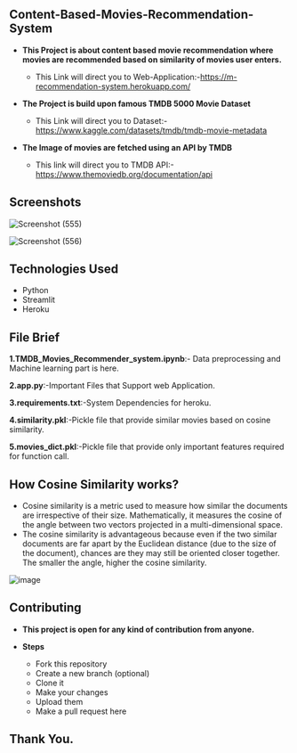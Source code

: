 ## Content-Based-Movies-Recommendation-System
* **This Project is about content based movie recommendation where movies are recommended based on similarity of movies user enters.**          
  * This Link will direct you to Web-Application:-https://m-recommendation-system.herokuapp.com/

* **The Project is build upon famous TMDB 5000 Movie Dataset**
  * This Link will direct you to Dataset:-https://www.kaggle.com/datasets/tmdb/tmdb-movie-metadata

* **The Image of movies are fetched using an API by TMDB**
  * This link will direct you to TMDB API:-https://www.themoviedb.org/documentation/api

## Screenshots
![Screenshot (555)](https://user-images.githubusercontent.com/97119577/186506763-fffeea56-1b33-4322-aa68-0b134fb0aa52.png)

![Screenshot (556)](https://user-images.githubusercontent.com/97119577/186506824-782c169b-3e12-4f99-b811-0b693dd76e6d.png)

## Technologies Used
   * Python
   * Streamlit
   * Heroku
## File Brief
 **1.TMDB_Movies_Recommender_system.ipynb**:- Data preprocessing and Machine learning part is here.
 
 **2.app.py**:-Important Files that Support web Application.
 
 **3.requirements.txt**:-System Dependencies for heroku.
 
 **4.similarity.pkl**:-Pickle file that provide similar movies based on cosine similarity.
 
 **5.movies_dict.pkl**:-Pickle file that provide only important features required for function call.
 
## How Cosine Similarity works?
  * Cosine similarity is a metric used to measure how similar the documents are irrespective of their size. Mathematically, it measures the cosine of the angle between two vectors projected in a multi-dimensional space. 
  * The cosine similarity is advantageous because even if the two similar documents are far apart by the Euclidean distance (due to the size of the document), chances are they may still be oriented closer together. The smaller the angle, higher the cosine similarity.
  
  ![image](https://user-images.githubusercontent.com/97119577/186510937-abdea079-96a4-4db8-9227-34a47e938616.png)

## Contributing
* **This project is open for any kind of contribution from anyone.**

* **Steps**
    * Fork this repository
    * Create a new branch (optional)
    * Clone it
    * Make your changes
    * Upload them
    * Make a pull request here
 
## Thank You.   



 


